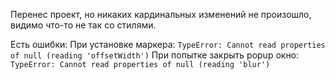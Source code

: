 Перенес проект, но никаких кардинальных изменений не произошло, видимо что-то не так со стилями.

Есть ошибки:
При установке маркера: `TypeError: Cannot read properties of null (reading 'offsetWidth')`
При попытке закрыть popup окно: `TypeError: Cannot read properties of null (reading 'blur')`
